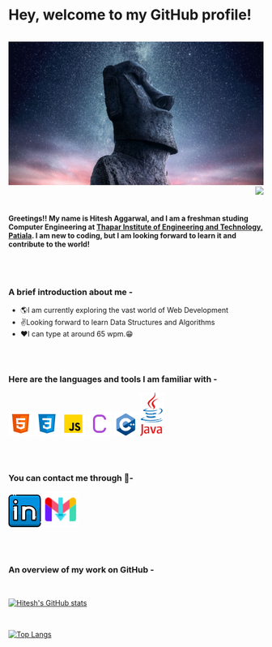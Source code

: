 <!-- # Hi there 👋, I'm Hitesh Aggarwal

## I'm a Student at Thapar Institute of Engineering and Technology, Patiala

- 🌱 I’m currently learning Web Development 😁

<br />
<summary>:zap: GitHub Stats</summary>

<img align="left" alt="Hitesh's GitHub Stats" src="https://github-readme-stats.vercel.app/api?username=hitesh-aggarwal&show_icons=true&hide_border=false&title_color=ff652f&icon_color=FFE400&bg_color=09131B&text_color=ffffff&border_color=0c1a25" /> -->

# Hey, welcome to my GitHub profile!

<br />

<img src="./images/0294.jpg" alt="Banner" width="1000">

<br />

<img align="right" src="https://komarev.com/ghpvc/?username=rishabhgl&color=orange" />


<br />
<br />

#### Greetings!! My name is Hitesh Aggarwal, and I am a freshman studing Computer Engineering at [Thapar Institute of Engineering and Technology, Patiala](https://www.thapar.edu/). I am new to coding, but I am looking forward to learn it and contribute to the world!

<br />
<br />

### A brief introduction about me -
* 🌎I am currently exploring the vast world of Web Development
* ✌️Looking forward to learn Data Structures and Algorithms
* ❤️I can type at around 65 wpm.😁

<br />
<br />

### Here are the languages and tools I am familiar with -
![HTML](./images/html.png)
![CSS](./images/css.png)
![Javascript](./images/javascript.png)
![C](./images/c.png)
<img src="./images/c++.png" alt="C++" width="48" />
<img src="./images/java-logo3.png" alt="Java" width="48" />

<br />
<br />

### You can contact me through 📝-
[![LinkedIn](./images/linkedin.png)](https://www.linkedin.com/in/hitesh-aggarwal-808015239/)
<a href="mailto:aggarwal33231@gmail.com">
        <img src="./images/gmail.png" width="70" />
</a>

<br />
<br />

### An overview of my work on GitHub -

<br />

[![Hitesh's GitHub stats](https://github-readme-stats.vercel.app/api?username=Hitesh-Aggarwal&show_icons=true&theme=gruvbox)](https://github.com/api/Hitesh-Aggarwal/github-readme-stats)

<br />

[![Top Langs](https://github-readme-stats.vercel.app/api/top-langs/?username=Hitesh-Aggarwal&show_icons=true&theme=gruvbox)](https://github.com/\Hitesh-Aggarwal/github-readme-stats)


